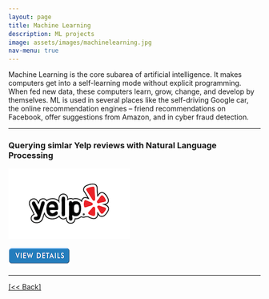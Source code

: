 ```yaml
---
layout: page
title: Machine Learning
description: ML projects
image: assets/images/machinelearning.jpg
nav-menu: true
---
```


Machine Learning is the core subarea of artificial intelligence. It makes computers get into a self-learning mode without explicit programming. When fed new data, these computers learn, grow, change, and develop by themselves.  ML is used in several places like the self-driving Google car, the online recommendation engines – friend recommendations on Facebook, offer suggestions from Amazon, and in cyber fraud detection.

---


### Querying simlar Yelp reviews with Natural Language Processing
![Yelp](https://github.com/CVanchieri/DSPortfolio/blob/gh-pages/assets/images/yelp.png?raw=true?style=centerme)

[![button](https://github.com/CVanchieri/DSPortfolio/blob/gh-pages/assets/images/viewdetails.png?raw=true)](https://cvanchieri.github.io/DSPortfolio/queryingyelpreviewsnlp.html)




---
[[<< Back]](https://cvanchieri.github.io/DSPortfolio)
